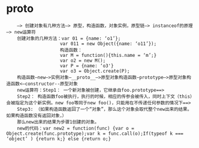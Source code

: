 # proto
        —> 创建对象有几种方法—> 原型，构造函数，对象实例，原型链—> instanceof的原理—> new运算符
        创建对象的几种方法：var 01 = {name: ‘o1’};
                        var 011 = new Object({name: ‘o11’});
                        构造函数：
                        var M = function(){this.name = ‘m’;}
                        var o2 = new M();
                        var P = {name: ‘o3'}
                        var o3 = Object.create(P);
        构造函数—new—>实例对象—__proto__—>原型对象构造函数—prototype—>原型对象构造函数<—constructor--原型对象
        new运算符：Step1： 一个新对象被创建，它继承自foo.prototype==>
        Step2： 构造函数foo被执行，执行的时候，相应的传参会被传入，同时上下文（this）会被指定为这个新实例。new foo等同于new foo()，只能用在不传递任何参数的情况下==>
        Step3: （如果构造函数返回了一个“对象”，那么这个对象会取代整个new出来的结果。如果构造函数没有返回对象，）
        那么new出来的结果为步骤1创建的对象。
        new的代码：var new2 = function(func) {var o = Object.create(func.prototype);var k = func.call(o);If(typeof k === ‘object’ ) {return k;} else {return o;}
